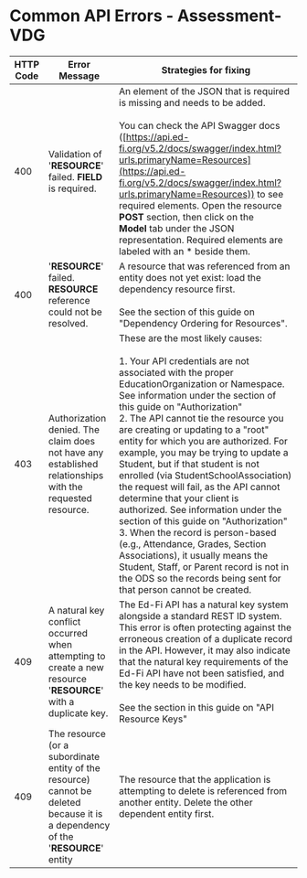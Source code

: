 # Common API Errors - Assessment-VDG

| HTTP Code | Error Message | Strategies for fixing |
| --- | --- | --- |
| 400 | Validation of '**RESOURCE**' failed. **FIELD** is required. | An element of the JSON that is required is missing and needs to be added.<br/><br/>You can check the API Swagger docs ([https://api.ed-fi.org/v5.2/docs/swagger/index.html?urls.primaryName=Resources](https://api.ed-fi.org/v5.2/docs/swagger/index.html?urls.primaryName=Resources)) to see required elements. Open the resource **POST** section, then click on the **Model** tab under the JSON representation. Required elements are labeled with an \* beside them. |
| 400 | '**RESOURCE**' failed. **RESOURCE** reference could not be resolved. | A resource that was referenced from an entity does not yet exist: load the dependency resource first. <br/><br/>See the section of this guide on "Dependency Ordering for Resources". |
| 403 | Authorization denied. The claim does not have any established relationships with the requested resource. | These are the most likely causes:<br/><br/>1.  Your API credentials are not associated with the proper EducationOrganization or Namespace. See information under the section of this guide on "Authorization"<br/>2.  The API cannot tie the resource you are creating or updating to a "root" entity for which you are authorized. For example, you may be trying to update a Student, but if that student is not enrolled (via StudentSchoolAssociation) the request will fail, as the API cannot determine that your client is authorized. See information under the section of this guide on "Authorization"<br/>3.  When the record is person-based (e.g., Attendance, Grades, Section Associations), it usually means the Student, Staff, or Parent record is not in the ODS so the records being sent for that person cannot be created. |
| 409 | A natural key conflict occurred when attempting to create a new resource '**RESOURCE**' with a duplicate key. | The Ed-Fi API has a natural key system alongside a standard REST ID system. This error is often protecting against the erroneous creation of a duplicate record in the API. However, it may also indicate that the natural key requirements of the Ed-Fi API have not been satisfied, and the key needs to be modified.<br/><br/>See the section in this guide on "API Resource Keys" |
| 409 | The resource (or a subordinate entity of the resource) cannot be deleted because it is a dependency of the '**RESOURCE**' entity | The resource that the application is attempting to delete is referenced from another entity. Delete the other dependent entity first. |
